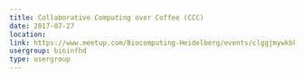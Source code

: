 ```yaml
---
title: Collaborative Computing over Coffee (CCC)
date: 2017-07-27
location: 
link: https://www.meetup.com/Biocomputing-Heidelberg/events/clggjmywkbkc/
usergroup: bioinfhd
type: usergroup
---
```

